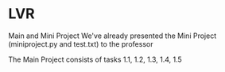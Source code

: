 # LVR

Main and Mini Project
We've already presented the Mini Project (miniproject.py and test.txt) to the professor

The Main Project consists of tasks 1.1, 1.2, 1.3, 1.4, 1.5
